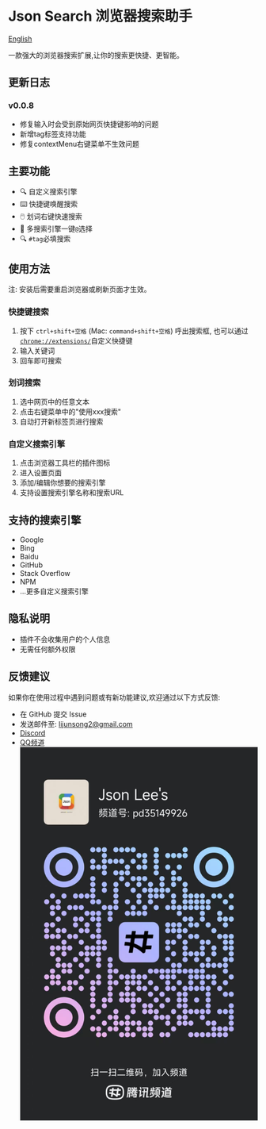 # Json Search 浏览器搜索助手

[English](https://github.com/JsonLee12138/json-search-extends/blob/main/README.en.md)

一款强大的浏览器搜索扩展,让你的搜索更快捷、更智能。

## 更新日志

### v0.0.8

- 修复输入时会受到原始网页快捷键影响的问题
- 新增tag标签支持功能
- 修复contextMenu右键菜单不生效问题

## 主要功能

- 🔍 自定义搜索引擎
- ⌨️ 快捷键唤醒搜索
- 🖱️ 划词右键快速搜索
- 🎯 多搜索引擎一键`@`选择
- 🔍 `#tag`必填搜索

## 使用方法

注: 安装后需要重启浏览器或刷新页面才生效。

### 快捷键搜索

1. 按下 `ctrl+shift+空格` (Mac: `command+shift+空格`) 呼出搜索框, 也可以通过[`chrome://extensions/`](chrome://extensions/)自定义快捷键
2. 输入关键词
3. 回车即可搜索

### 划词搜索

1. 选中网页中的任意文本
2. 点击右键菜单中的"使用xxx搜索"
3. 自动打开新标签页进行搜索

### 自定义搜索引擎

1. 点击浏览器工具栏的插件图标
2. 进入设置页面
3. 添加/编辑你想要的搜索引擎
4. 支持设置搜索引擎名称和搜索URL

## 支持的搜索引擎

- Google
- Bing
- Baidu
- GitHub
- Stack Overflow
- NPM
- ...更多自定义搜索引擎

## 隐私说明

- 插件不会收集用户的个人信息
- 无需任何额外权限

## 反馈建议

如果你在使用过程中遇到问题或有新功能建议,欢迎通过以下方式反馈:

- 在 GitHub 提交 Issue
- 发送邮件至: lijunsong2@gmail.com
- [Discord](https://discord.gg/666U6JTCQY)
- [QQ频道](https://pd.qq.com/s/fjwy3eo20?b=9) [![图片描述](./qq.jpg)](https://pd.qq.com/s/fjwy3eo20?b=9)
